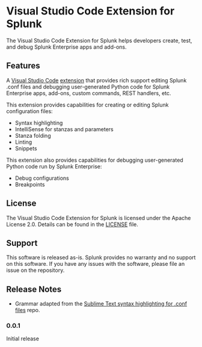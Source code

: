 # Visual Studio Code Extension for Splunk

The Visual Studio Code Extension for Splunk helps developers create, test, and debug Splunk Enterprise apps and add-ons.

## Features

A [Visual Studio Code](https://code.visualstudio.com/) [extension](https://marketplace.visualstudio.com/VSCode) that provides rich support editing Splunk .conf files and debugging user-generated Python code for Splunk Enterprise apps, add-ons, custom commands, REST handlers, etc.

This extension provides capabilities for creating or editing Splunk configuration files:

* Syntax highlighting
* IntelliSense for stanzas and parameters
* Stanza folding
* Linting
* Snippets

This extension also provides capabilities for debugging user-generated Python code run by Splunk Enterprise:

* Debug configurations
* Breakpoints


## License

The Visual Studio Code Extension for Splunk is licensed under the Apache License 2.0. Details can be found in the [LICENSE](LICENSE) file.

## Support

This software is released as-is. Splunk provides no warranty and no support on this software.
If you have any issues with the software, please file an issue on the repository.

## Release Notes

* Grammar adapted from the [Sublime Text syntax highlighting for .conf files](https://github.com/shakeelmohamed/sublime-splunk-conf-highlighting) repo.

### 0.0.1

Initial release

